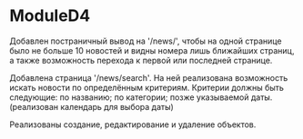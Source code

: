 # ModuleD4
Добавлен постраничный вывод на '/news/', чтобы на одной странице было не больше 10 новостей и видны номера лишь ближайших страниц, а также возможность перехода к первой или последней странице.

Добавлена страница '/news/search'. На ней реализована возможность искать новости по определённым критериям. Критерии должны быть следующие:
                по названию;
                по категории;
                позже указываемой даты. (реализован календарь для выбора даты)

Реализованы создание, редактирование и удаление объектов.
